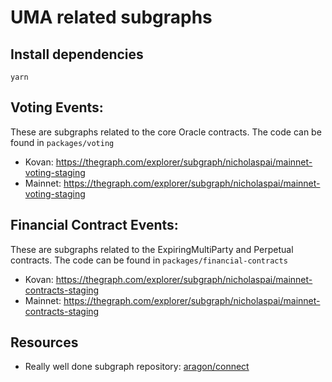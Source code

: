# UMA related subgraphs

## Install dependencies
`yarn`
## Voting Events:
These are subgraphs related to the core Oracle contracts. The code can be found in `packages/voting`
- Kovan: https://thegraph.com/explorer/subgraph/nicholaspai/mainnet-voting-staging
- Mainnet: https://thegraph.com/explorer/subgraph/nicholaspai/mainnet-voting-staging

## Financial Contract Events:
These are subgraphs related to the ExpiringMultiParty and Perpetual contracts. The code can be found in `packages/financial-contracts`
- Kovan: https://thegraph.com/explorer/subgraph/nicholaspai/mainnet-contracts-staging
- Mainnet: https://thegraph.com/explorer/subgraph/nicholaspai/mainnet-contracts-staging

## Resources
- Really well done subgraph repository: [aragon/connect](https://github.com/aragon/connect/tree/master/packages/connect-thegraph/subgraph)
